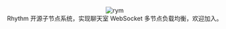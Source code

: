 <p align = "center">
<img alt="rym" src="https://tmx.fishpi.cn/image/rym.png">
<br>
Rhythm 开源子节点系统，实现聊天室 WebSocket 多节点负载均衡，欢迎加入。
